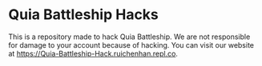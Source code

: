 # Quia Battleship Hacks
This is a repository made to hack Quia Battleship. We are not responsible for damage to your account because of hacking. You can visit our website at https://Quia-Battleship-Hack.ruichenhan.repl.co.
